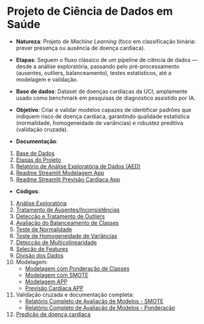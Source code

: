 # Projeto de Ciência de Dados em Saúde

* **Natureza**: Projeto de *Machine Learning* (foco em classificação binária: prever presença ou ausência de doença cardíaca).

* **Etapas**: Seguem o fluxo clássico de um pipeline de ciência de dados — desde a análise exploratória, passando pelo pré-processamento (ausentes, outliers, balanceamento), testes estatísticos, até a modelagem e validação.

* **Base de dados**: Dataset de doenças cardíacas da UCI, amplamente usado como benchmark em pesquisas de diagnóstico assistido por IA.

* **Objetivo**: Criar e validar modelos capazes de identificar padrões que indiquem risco de doença cardíaca, garantindo qualidade estatística (normalidade, homogeneidade de variâncias) e robustez preditiva (validação cruzada).

* **Documentação**:
1. [Base de Dados](https://github.com/Ribeiro20214543/ProjetoDeCienciaDeDadosEmSaude/blob/main/BaseDeDados.md)
2. [Etapas do Projeto](https://github.com/Ribeiro20214543/ProjetoDeCienciaDeDadosEmSaude/blob/main/EtapasDoProjeto.md)
3. [Relatório de Análise Exploratória de Dados (AED)](https://github.com/Ribeiro20214543/ProjetoDeCienciaDeDadosEmSaude/blob/main/Relatorio_AED.md)
4. [Readme Streamlit Modelagem App](https://github.com/Ribeiro20214543/ProjetoDeCienciaDeDadosEmSaude/blob/main/Readme%20Streamlit%20Modelagem%20App.md)
5. [Readme Streamlit Previsão Cardíaca App]()

* **Códigos**:
1. [Análise Exploratória](https://github.com/Ribeiro20214543/ProjetoDeCienciaDeDadosEmSaude/blob/main/Analise_Exploratoria.ipynb)
2. [Tratamento de Ausentes/Inconsistências](https://github.com/Ribeiro20214543/ProjetoDeCienciaDeDadosEmSaude/blob/main/TratamentoDeAusentesInconsistencias.ipynb)
3. [Detecção e Tratamento de Outliers](https://github.com/Ribeiro20214543/ProjetoDeCienciaDeDadosEmSaude/blob/main/DeteccaoETratamentoDeOutliers.ipynb)
4. [Avaliação do Balanceamento de Classes](https://github.com/Ribeiro20214543/ProjetoDeCienciaDeDadosEmSaude/blob/main/AvaliacaoDoBalanceamentoDeClasses.ipynb)
5. [Teste de Normalidade](https://github.com/Ribeiro20214543/ProjetoDeCienciaDeDadosEmSaude/blob/main/TesteDeNormalidade.ipynb)
6. [Teste de Homogeneidade de Variâncias](https://github.com/Ribeiro20214543/ProjetoDeCienciaDeDadosEmSaude/blob/main/TesteDeHomogeneidadeDeVariancias.ipynb)
7. [Detecção de Multicolinearidade](https://github.com/Ribeiro20214543/ProjetoDeCienciaDeDadosEmSaude/blob/main/DeteccaoDeMulticolinearidade.ipynb)
8. [Seleção de Features](https://github.com/Ribeiro20214543/ProjetoDeCienciaDeDadosEmSaude/blob/main/SelecaoDeFeatures%20.ipynb)
9. [Divisão dos Dados](https://github.com/Ribeiro20214543/ProjetoDeCienciaDeDadosEmSaude/blob/main/DivisaoDosDados%20.ipynb)
10. Modelagem:
    * [Modelagem com Ponderação de Classes](https://github.com/Ribeiro20214543/ProjetoDeCienciaDeDadosEmSaude/blob/main/Modelagem_Balanced.ipynb)
    * [Modelagem com SMOTE](https://github.com/Ribeiro20214543/ProjetoDeCienciaDeDadosEmSaude/blob/main/Modelagem_SMOTE.ipynb)
    * [Modelagem APP](https://github.com/Ribeiro20214543/ProjetoDeCienciaDeDadosEmSaude/blob/main/modelagem_app.py)
    * [Previsão Cardíaca APP](https://github.com/Ribeiro20214543/ProjetoDeCienciaDeDadosEmSaude/blob/main/predicao_cardiaca_app.py)
12. Validação cruzada e documentação completa:
    * [Relatório Completo de Avaliação de Modelos - SMOTE](https://github.com/Ribeiro20214543/ProjetoDeCienciaDeDadosEmSaude/blob/main/relatorio_completo_oversampling_com_smote.md)
    * [Relatório Completo de Avaliação de Modelos - Ponderação](https://github.com/Ribeiro20214543/ProjetoDeCienciaDeDadosEmSaude/blob/main/relatorio_completo_pondera%C3%A7%C3%A3o_de_classe.md)
13. [Predição de doença cardíaca](https://github.com/Ribeiro20214543/ProjetoDeCienciaDeDadosEmSaude/blob/main/Predicao_Cardiaca.ipynb)
